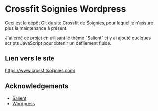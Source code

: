 
# Crossfit Soignies Wordpress
Ceci est le dépôt Git du site Crossfit de Soignies, pour lequel je n'assure plus la maintenance à présent.

J'ai créé ce projet en utilisant le thème "Salient" et y ai ajouté quelques scripts JavaScript pour obtenir un défilement fluide.


## Lien vers le site

https://www.crossfitsoignies.com/ 


## Acknowledgements

 - [Salient ](https://themeforest.net/item/salient-responsive-multipurpose-theme/4363266)
 - [Wordpress](https://wordpress.com/hosting/?aff=49606&url=https://wordpress.com/create/&gclid=CjwKCAjwsKqoBhBPEiwALrrqiD4BywFchCBTdMEkbTsUyV2ZFV7AA-mk-F2EwStAEvT6LQ0-mnyQIRoCuHIQAvD_BwE)
